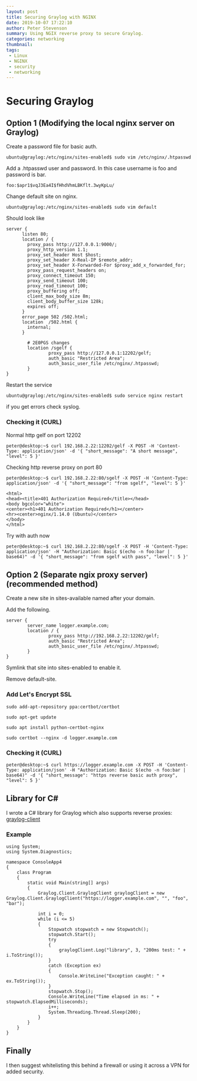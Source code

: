 ```yaml
---
layout: post
title: Securing Graylog with NGINX
date: 2019-10-07 17:22:10
author: Peter Stevenson
summary: Using NGIX reverse proxy to secure Graylog.
categories: networking
thumbnail:
tags:
 - Linux
 - NGINX
 - security
 - networking
---
```


# Securing Graylog

## Option 1 (Modifying the local nginx server on Graylog)

Create a password file for basic auth.

```
ubuntu@graylog:/etc/nginx/sites-enabled$ sudo vim /etc/nginx/.htpasswd
```

Add a .htpasswd user and password. In this case username is foo and password is bar.

```
foo:$apr1$vqJ3Ea4I$fHhdVhmLBKflt.3wyKpLu/
```

Change default site on nginx.

```
ubuntu@graylog:/etc/nginx/sites-enabled$ sudo vim default
```

Should look like

```
server {
      listen 80;
      location / {
        proxy_pass http://127.0.0.1:9000/;
        proxy_http_version 1.1;
        proxy_set_header Host $host;
        proxy_set_header X-Real-IP $remote_addr;
        proxy_set_header X-Forwarded-For $proxy_add_x_forwarded_for;
        proxy_pass_request_headers on;
        proxy_connect_timeout 150;
        proxy_send_timeout 100;
        proxy_read_timeout 100;
        proxy_buffering off;
        client_max_body_size 8m;
        client_body_buffer_size 128k;
        expires off;
      }
      error_page 502 /502.html;
      location  /502.html {
        internal;
      }

        # 2E0PGS changes
        location /sgelf {
                proxy_pass http://127.0.0.1:12202/gelf;
                auth_basic "Restricted Area";
                auth_basic_user_file /etc/nginx/.htpasswd;
        }
}
```

Restart the service

```
ubuntu@graylog:/etc/nginx/sites-enabled$ sudo service nginx restart
```

if you get errors check syslog.

### Checking it (CURL)

Normal http gelf on port 12202

```
peter@desktop:~$ curl 192.168.2.22:12202/gelf -X POST -H 'Content-Type: application/json' -d '{ "short_message": "A short message", "level": 5 }'
```

Checking http reverse proxy on port 80

```
peter@desktop:~$ curl 192.168.2.22:80/sgelf -X POST -H 'Content-Type: application/json' -d '{ "short_message": "from sgelf", "level": 5 }'
```

```
<html>
<head><title>401 Authorization Required</title></head>
<body bgcolor="white">
<center><h1>401 Authorization Required</h1></center>
<hr><center>nginx/1.14.0 (Ubuntu)</center>
</body>
</html>
```

Try with auth now

```
peter@desktop:~$ curl 192.168.2.22:80/sgelf -X POST -H 'Content-Type: application/json' -H "Authorization: Basic $(echo -n foo:bar | base64)" -d '{ "short_message": "from sgelf with pass", "level": 5 }'
```

## Option 2 (Separate ngix proxy server) (recommended method)

Create a new site in sites-available named after your domain.

Add the following.

```
server {
        server_name logger.example.com;
        location / {
                proxy_pass http://192.168.2.22:12202/gelf;
                auth_basic "Restricted Area";
                auth_basic_user_file /etc/nginx/.htpasswd;
        }
}
```

Symlink that site into sites-enabled to enable it.

Remove default-site.

### Add Let's Encrypt SSL

```
sudo add-apt-repository ppa:certbot/certbot

sudo apt-get update

sudo apt install python-certbot-nginx

sudo certbot --nginx -d logger.example.com
```

### Checking it (CURL)

```
peter@desktop:~$ curl https://logger.example.com -X POST -H 'Content-Type: application/json' -H "Authorization: Basic $(echo -n foo:bar | base64)" -d '{ "short_message": "https reverse basic auth proxy", "level": 5 }'
```

## Library for C#

I wrote a C# library for Graylog which also supports reverse proxies: [graylog-client](https://bitbucket.org/2E0PGS/graylog-client)

### Example

```
using System;
using System.Diagnostics;

namespace ConsoleApp4
{
    class Program
    {
        static void Main(string[] args)
        {
            Graylog.Client.GraylogClient graylogClient = new Graylog.Client.GraylogClient("https://logger.example.com", "", "foo", "bar");

            int i = 0;
            while (i <= 5)
            {
                Stopwatch stopwatch = new Stopwatch();
                stopwatch.Start();
                try
                {
                    graylogClient.Log("library", 3, "200ms test: " + i.ToString());
                }
                catch (Exception ex)
                {
                    Console.WriteLine("Exception caught: " + ex.ToString());
                }
                stopwatch.Stop();
                Console.WriteLine("Time elapsed in ms: " + stopwatch.ElapsedMilliseconds);
                i++;
                System.Threading.Thread.Sleep(200);
            }
        }
    }
}
```

## Finally

I then suggest whitelisting this behind a firewall or using it across a VPN for added security.
